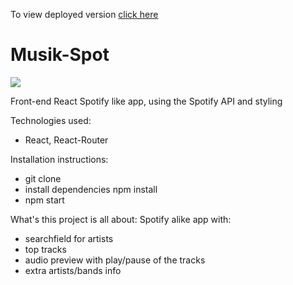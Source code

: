 To view deployed version [click here](musik-spot.netlify.com)

# Musik-Spot

![](spotOn.gif)

Front-end React Spotify like app, using the Spotify API and styling

Technologies used:
- React, React-Router

Installation instructions:
- git clone
- install dependencies npm install
- npm start

What's this project is all about: 
Spotify alike app with:
- searchfield for artists
- top tracks
- audio preview with play/pause of the tracks
- extra artists/bands info
